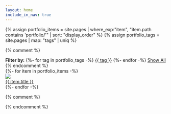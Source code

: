 ```yaml
---
layout: home
include_in_nav: true
---
```


{% assign portfolio_items = site.pages | where_exp:"item", "item.path contains 'portfolio/'" | sort: "display_order" %}
{% assign portfolio_tags = site.pages | map: "tags" | uniq %}

{% comment %}
<div class="portfolio_tags center">
	<strong>Filter by:</strong>
	{%- for tag in portfolio_tags -%}
	<a class="tag" href="">{{ tag }}</a>
	{%- endfor -%}
	<a class="tag" href="">Show All</a>
<div>
{% endcomment %}

<div class="portfolio_gallery center">
    {%- for item in portfolio_items -%}
    <div class="portfolio_item" data-tags="{{ item.tags | join: ',' }}">
	     <div class="gallery_card">
	      	<a href="{{ item.permalink }}" data-fancybox="gallery" data-caption="Thumbnail image for {{ item.title }}">
		      	<div class="gallery_card_top">
		      		<img class="thumbnail" src="{{ item.thumbnail_image }}"/>
		      	</div>
		      	<div class="gallery_card_bottom">
		      		<div class="page_title"> {{ item.title }} </div>
		      	</div>
	      	</a>
	      </div>
		  </div>
    {%- endfor -%}
</div>

{% comment %}
<script src="../assets/portfolio_card_sort.js"></script>
{% endcomment %}